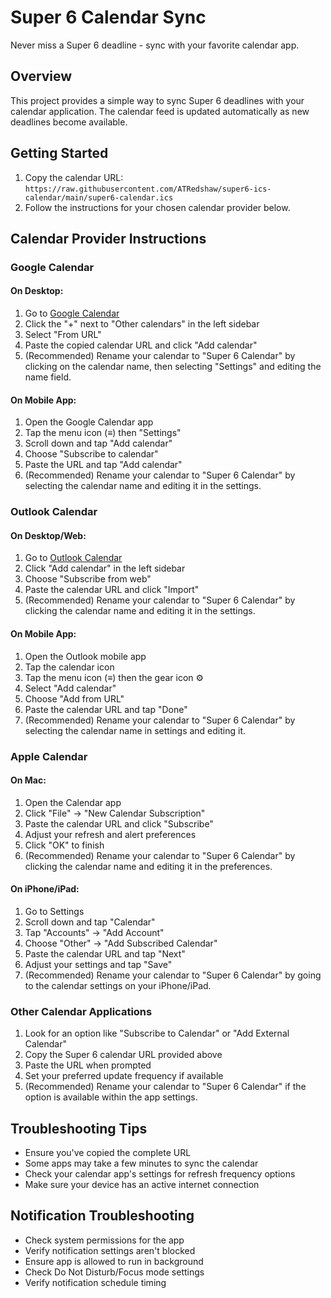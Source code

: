 # Super 6 Calendar Sync

Never miss a Super 6 deadline - sync with your favorite calendar app.

## Overview

This project provides a simple way to sync Super 6 deadlines with your calendar application. The calendar feed is updated automatically as new deadlines become available.

## Getting Started

1. Copy the calendar URL: `https://raw.githubusercontent.com/ATRedshaw/super6-ics-calendar/main/super6-calendar.ics`
2. Follow the instructions for your chosen calendar provider below.

## Calendar Provider Instructions

### Google Calendar

#### On Desktop:

1. Go to [Google Calendar](https://calendar.google.com)
2. Click the "+" next to "Other calendars" in the left sidebar
3. Select "From URL"
4. Paste the copied calendar URL and click "Add calendar"
5. (Recommended) Rename your calendar to "Super 6 Calendar" by clicking on the calendar name, then selecting "Settings" and editing the name field.

#### On Mobile App:

1. Open the Google Calendar app
2. Tap the menu icon (≡) then "Settings"
3. Scroll down and tap "Add calendar"
4. Choose "Subscribe to calendar"
5. Paste the URL and tap "Add calendar"
6. (Recommended) Rename your calendar to "Super 6 Calendar" by selecting the calendar name and editing it in the settings.

### Outlook Calendar

#### On Desktop/Web:

1. Go to [Outlook Calendar](https://outlook.live.com/calendar)
2. Click "Add calendar" in the left sidebar
3. Choose "Subscribe from web"
4. Paste the calendar URL and click "Import"
5. (Recommended) Rename your calendar to "Super 6 Calendar" by clicking the calendar name and editing it in the settings.

#### On Mobile App:

1. Open the Outlook mobile app
2. Tap the calendar icon
3. Tap the menu icon (≡) then the gear icon ⚙️
4. Select "Add calendar"
5. Choose "Add from URL"
6. Paste the calendar URL and tap "Done"
7. (Recommended) Rename your calendar to "Super 6 Calendar" by selecting the calendar name in settings and editing it.

### Apple Calendar

#### On Mac:

1. Open the Calendar app
2. Click "File" → "New Calendar Subscription"
3. Paste the calendar URL and click "Subscribe"
4. Adjust your refresh and alert preferences
5. Click "OK" to finish
6. (Recommended) Rename your calendar to "Super 6 Calendar" by clicking the calendar name and editing it in the preferences.

#### On iPhone/iPad:

1. Go to Settings
2. Scroll down and tap "Calendar"
3. Tap "Accounts" → "Add Account"
4. Choose "Other" → "Add Subscribed Calendar"
5. Paste the calendar URL and tap "Next"
6. Adjust your settings and tap "Save"
7. (Recommended) Rename your calendar to "Super 6 Calendar" by going to the calendar settings on your iPhone/iPad.

### Other Calendar Applications

1. Look for an option like "Subscribe to Calendar" or "Add External Calendar"
2. Copy the Super 6 calendar URL provided above
3. Paste the URL when prompted
4. Set your preferred update frequency if available
5. (Recommended) Rename your calendar to "Super 6 Calendar" if the option is available within the app settings.

## Troubleshooting Tips

* Ensure you've copied the complete URL
* Some apps may take a few minutes to sync the calendar
* Check your calendar app's settings for refresh frequency options
* Make sure your device has an active internet connection

## Notification Troubleshooting

* Check system permissions for the app
* Verify notification settings aren't blocked
* Ensure app is allowed to run in background
* Check Do Not Disturb/Focus mode settings
* Verify notification schedule timing

